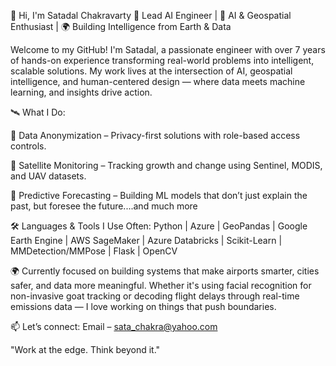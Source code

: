 👋 Hi, I'm Satadal Chakravarty
🚀 Lead AI Engineer | 🧠 AI & Geospatial Enthusiast | 🌍 Building Intelligence from Earth & Data

Welcome to my GitHub! I'm Satadal, a passionate engineer with over 7 years of hands-on experience transforming real-world problems into intelligent, scalable solutions. My work lives at the intersection of AI, geospatial intelligence, and human-centered design — where  data meets machine learning, and insights drive action.

🛰️ What I Do:

🔐 Data Anonymization – Privacy-first solutions with role-based access controls.

🌿 Satellite Monitoring – Tracking growth and change using Sentinel, MODIS, and UAV datasets.

🔮 Predictive Forecasting – Building ML models that don’t just explain the past, but foresee the future....and much more

🛠️ Languages & Tools I Use Often:
Python | Azure | GeoPandas | Google Earth Engine | AWS SageMaker | Azure Databricks | Scikit-Learn | MMDetection/MMPose | Flask | OpenCV

🌍 Currently focused on building systems that make airports smarter, cities safer, and data more meaningful. Whether it's using facial recognition for non-invasive goat tracking or decoding flight delays through real-time emissions data — I love working on things that push boundaries.

📫 Let’s connect:
Email – sata_chakra@yahoo.com

"Work at the edge. Think beyond it."
